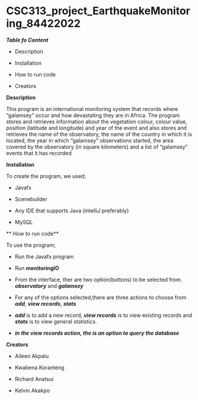 # CSC313_project_EarthquakeMonitoring_84422022

***Table fo Content***

* Description

* Installation

* How to run code

* Creators

**Description**

This program is an international monitoring system that records where “galamsey” occur and how devastating 
they are in Africa. The program stores and retrieves information about the vegetation 
colour, colour value, position (latitude and longitude) and year of the event and also stores and retrieves 
the name of the observatory, the name of the country in which it is located, the year in which “galamsey” observations started, 
the area covered by the observatory (in square kilometers) and a list of “galamsey” events that it has recorded

**Installation**

To create the program, we used;

* Javafx

* Scenebuilder

* Any IDE that supports Java (intelliJ preferably)

* MySQL

** How to run code**

To use the program;

* Run the Javafx program

* Run **monitoringIO**

* From the interface, ther are two option(buttons) to be selected from. ***observatory*** and ***galamsey***

* For any of the options selected,there are three actions to choose from ***add***, ***view records***, ***stats*** 

* ***add*** is to add a new record, ***view records*** is to view existing records and ***stats*** is to view general statistics.

* ***in the  **view records** action, the is an option to query the database***


**Creators**

* Aileen Akpalu

* Kwabena Koranteng

* Richard Anatsui

* Kelvin Akakpo
